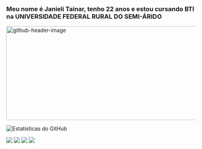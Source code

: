 
### Meu nome é Janieli Tainar, tenho 22 anos e estou cursando BTI na UNIVERSIDADE FEDERAL RURAL DO SEMI-ÁRIDO
<img width="945" height="250" alt="github-header-image" src="https://github.com/user-attachments/assets/b27f41f3-1ca2-480e-82a9-00c96218cd60" />


![Estatísticas do GitHub](https://github-readme-stats.vercel.app/api?username=JanieliSilva&show_icons=true&title_color=3776AB&icon_color=#00FFFF&text_color=00FFFF&bg_color=1F222E)

<div> 
  <a href="https://instagram.com/thaynar_silver" target="_blank"><img src="https://img.shields.io/badge/-Instagram-%23E4405F?style=for-the-badge&logo=instagram&logoColor=white" target="_blank"></a>
 <a href="https://discord.gg/tainazinha3751" target="_blank"><img src="https://img.shields.io/badge/Discord-7289DA?style=for-the-badge&logo=discord&logoColor=white" target="_blank"></a> 
  <a href = "mailto:tainasilver824@gmail.com"><img src="https://img.shields.io/badge/-Gmail-%23333?style=for-the-badge&logo=gmail&logoColor=white" target="_blank"></a>
  <a href="https://www.linkedin.com/in/janieli-tainar-806789271" target="_blank"><img src="https://img.shields.io/badge/-LinkedIn-%230077B5?style=for-the-badge&logo=linkedin&logoColor=white" target="_blank"></a> 
  
</div>


